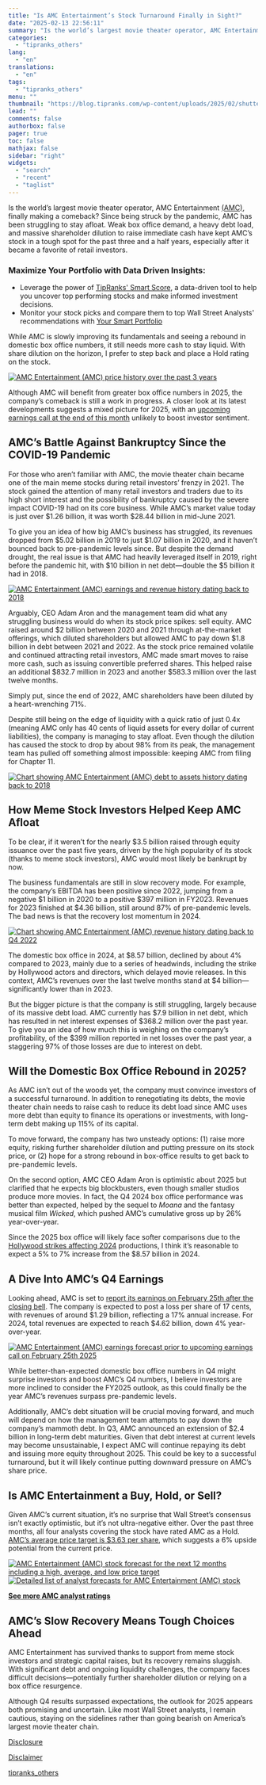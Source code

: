 ```yaml
---
title: "Is AMC Entertainment’s Stock Turnaround Finally in Sight?"
date: "2025-02-13 22:56:11"
summary: "Is the world’s largest movie theater operator, AMC Entertainment (AMC), finally making a comeback? Since being struck by the pandemic, AMC has been struggling to stay afloat. Weak box office demand, a heavy debt load, and massive shareholder dilution to raise immediate cash have kept AMC’s stock in a tough..."
categories:
  - "tipranks_others"
lang:
  - "en"
translations:
  - "en"
tags:
  - "tipranks_others"
menu: ""
thumbnail: "https://blog.tipranks.com/wp-content/uploads/2025/02/shutterstock_1329333239-750x406.jpg"
lead: ""
comments: false
authorbox: false
pager: true
toc: false
mathjax: false
sidebar: "right"
widgets:
  - "search"
  - "recent"
  - "taglist"
---
```


Is the world’s largest movie theater operator, AMC Entertainment [(AMC)](https://www.tipranks.com/stocks/amc), finally making a comeback? Since being struck by the pandemic, AMC has been struggling to stay afloat. Weak box office demand, a heavy debt load, and massive shareholder dilution to raise immediate cash have kept AMC’s stock in a tough spot for the past three and a half years, especially after it became a favorite of retail investors.

### Maximize Your Portfolio with Data Driven Insights:

* Leverage the power of [TipRanks' Smart Score](https://www.tipranks.com/screener/top-smart-score-stocks), a data-driven tool to help you uncover top performing stocks and make informed investment decisions.
* Monitor your stock picks and compare them to top Wall Street Analysts' recommendations with  [Your Smart Portfolio](https://www.tipranks.com/smart-portfolio/holdings)

While AMC is slowly improving its fundamentals and seeing a rebound in domestic box office numbers, it still needs more cash to stay liquid. With share dilution on the horizon, I prefer to step back and place a Hold rating on the stock.

[![AMC Entertainment (AMC) price history over the past 3 years](https://blog.tipranks.com/wp-content/uploads/2025/02/AMC3.jpg)](https://www.tipranks.com/stocks/amc)

Although AMC will benefit from greater box office numbers in 2025, the company’s comeback is still a work in progress. A closer look at its latest developments suggests a mixed picture for 2025, with an [upcoming earnings call at the end of this month](https://www.tipranks.com/stocks/amc/earnings) unlikely to boost investor sentiment.

**AMC’s Battle Against Bankruptcy Since the COVID-19 Pandemic**
---------------------------------------------------------------

For those who aren’t familiar with AMC, the movie theater chain became one of the main meme stocks during retail investors’ frenzy in 2021. The stock gained the attention of many retail investors and traders due to its high short interest and the possibility of bankruptcy caused by the severe impact COVID-19 had on its core business. While AMC’s market value today is just over $1.26 billion, it was worth $28.44 billion in mid-June 2021.

To give you an idea of how big AMC’s business has struggled, its revenues dropped from $5.02 billion in 2019 to just $1.07 billion in 2020, and it haven’t bounced back to pre-pandemic levels since. But despite the demand drought, the real issue is that AMC had heavily leveraged itself in 2019, right before the pandemic hit, with $10 billion in net debt—double the $5 billion it had in 2018.

[![AMC Entertainment (AMC) earnings and revenue history dating back to 2018](https://blog.tipranks.com/wp-content/uploads/2025/02/Image-12-02-25-at-10.21-1-1024x394.jpeg)](https://www.tipranks.com/stocks/amc/financials/income-statement)

Arguably, CEO Adam Aron and the management team did what any struggling business would do when its stock price spikes: sell equity. AMC raised around $2 billion between 2020 and 2021 through at-the-market offerings, which diluted shareholders but allowed AMC to pay down $1.8 billion in debt between 2021 and 2022. As the stock price remained volatile and continued attracting retail investors, AMC made smart moves to raise more cash, such as issuing convertible preferred shares. This helped raise an additional $832.7 million in 2023 and another $583.3 million over the last twelve months.

Simply put, since the end of 2022, AMC shareholders have been diluted by a heart-wrenching 71%.

Despite still being on the edge of liquidity with a quick ratio of just 0.4x (meaning AMC only has 40 cents of liquid assets for every dollar of current liabilities), the company is managing to stay afloat. Even though the dilution has caused the stock to drop by about 98% from its peak, the management team has pulled off something almost impossible: keeping AMC from filing for Chapter 11.

[![Chart showing AMC Entertainment (AMC) debt to assets history dating back to 2018](https://blog.tipranks.com/wp-content/uploads/2025/02/Image-12-02-25-at-10.23-1024x394.jpeg)](https://www.tipranks.com/stocks/amc/financials/balance-sheet)

**How Meme Stock Investors Helped Keep AMC Afloat**
---------------------------------------------------

To be clear, if it weren’t for the nearly $3.5 billion raised through equity issuance over the past five years, driven by the high popularity of its stock (thanks to meme stock investors), AMC would most likely be bankrupt by now.

The business fundamentals are still in slow recovery mode. For example, the company’s EBITDA has been positive since 2022, jumping from a negative $1 billion in 2020 to a positive $397 million in FY2023. Revenues for 2023 finished at $4.36 billion, still around 87% of pre-pandemic levels. The bad news is that the recovery lost momentum in 2024.

[![Chart showing AMC Entertainment (AMC) revenue history dating back to Q4 2022](https://blog.tipranks.com/wp-content/uploads/2025/02/AMC4-1024x340.jpg)](https://www.tipranks.com/stocks/amc/earnings)

The domestic box office in 2024, at $8.57 billion, declined by about 4% compared to 2023, mainly due to a series of headwinds, including the strike by Hollywood actors and directors, which delayed movie releases. In this context, AMC’s revenues over the last twelve months stand at $4 billion—significantly lower than in 2023.

But the bigger picture is that the company is still struggling, largely because of its massive debt load. AMC currently has $7.9 billion in net debt, which has resulted in net interest expenses of $368.2 million over the past year. To give you an idea of how much this is weighing on the company’s profitability, of the $399 million reported in net losses over the past year, a staggering 97% of those losses are due to interest on debt.

**Will the Domestic Box Office Rebound in 2025?**
-------------------------------------------------

As AMC isn’t out of the woods yet, the company must convince investors of a successful turnaround. In addition to renegotiating its debts, the movie theater chain needs to raise cash to reduce its debt load since AMC uses more debt than equity to finance its operations or investments, with long-term debt making up 115% of its capital.

To move forward, the company has two unsteady options: (1) raise more equity, risking further shareholder dilution and putting pressure on its stock price, or (2) hope for a strong rebound in box-office results to get back to pre-pandemic levels.

On the second option, AMC CEO Adam Aron is optimistic about 2025 but clarified that he expects big blockbusters, even though smaller studios produce more movies. In fact, the Q4 2024 box office performance was better than expected, helped by the sequel to *Moana* and the fantasy musical film *Wicked*, which pushed AMC’s cumulative gross up by 26% year-over-year.

Since the 2025 box office will likely face softer comparisons due to the [Hollywood strikes affecting 2024](https://www.tipranks.com/news/nflx-dis-para-entertainment-stocks-hit-as-trade-war-threatens-hollywood-productions) productions, I think it’s reasonable to expect a 5% to 7% increase from the $8.57 billion in 2024.

**A Dive Into AMC’s Q4 Earnings**
---------------------------------

Looking ahead, AMC is set to [report its earnings on February 25th after the closing bell](https://www.tipranks.com/calendars/earnings/2025-02-25). The company is expected to post a loss per share of 17 cents, with revenues of around $1.29 billion, reflecting a 17% annual increase. For 2024, total revenues are expected to reach $4.62 billion, down 4% year-over-year.

[![AMC Entertainment (AMC) earnings forecast prior to upcoming earnings call on February 25th 2025](https://blog.tipranks.com/wp-content/uploads/2025/02/Image-12-02-25-at-10.27-1024x476.jpeg)](https://www.tipranks.com/stocks/amc/forecast)

While better-than-expected domestic box office numbers in Q4 might surprise investors and boost AMC’s Q4 numbers, I believe investors are more inclined to consider the FY2025 outlook, as this could finally be the year AMC’s revenues surpass pre-pandemic levels.

Additionally, AMC’s debt situation will be crucial moving forward, and much will depend on how the management team attempts to pay down the company’s mammoth debt. In Q3, AMC announced an extension of $2.4 billion in long-term debt maturities. Given that debt interest at current levels may become unsustainable, I expect AMC will continue repaying its debt and issuing more equity throughout 2025. This could be key to a successful turnaround, but it will likely continue putting downward pressure on AMC’s share price.

**Is AMC Entertainment a Buy, Hold, or Sell?**
----------------------------------------------

Given AMC’s current situation, it’s no surprise that Wall Street’s consensus isn’t exactly optimistic, but it’s not ultra-negative either. Over the past three months, all four analysts covering the stock have rated AMC as a Hold. [AMC’s average price target is $3.63 per share](https://www.tipranks.com/stocks/amc/forecast), which suggests a 6% upside potential from the current price.

[![AMC Entertainment (AMC) stock forecast for the next 12 months including a high, average, and low price target](https://blog.tipranks.com/wp-content/uploads/2025/02/AMC1-1024x351.jpg)](https://www.tipranks.com/stocks/amc/forecast)
[![Detailed list of analyst forecasts​ for AMC Entertainment (AMC) stock](https://blog.tipranks.com/wp-content/uploads/2025/02/AMC2-1024x273.jpg)](https://www.tipranks.com/stocks/amc/forecast)

**[See more AMC analyst ratings](https://www.tipranks.com/stocks/amc/forecast)**

**AMC’s Slow Recovery Means Tough Choices Ahead**
-------------------------------------------------

AMC Entertainment has survived thanks to support from meme stock investors and strategic capital raises, but its recovery remains sluggish. With significant debt and ongoing liquidity challenges, the company faces difficult decisions—potentially further shareholder dilution or relying on a box office resurgence.

Although Q4 results surpassed expectations, the outlook for 2025 appears both promising and uncertain. Like most Wall Street analysts, I remain cautious, staying on the sidelines rather than going bearish on America’s largest movie theater chain.

[Disclosure](https://www.tipranks.com/legal/disclosure-1)

[Disclaimer](https://www.tipranks.com/legal/disclaimer)

[tipranks_others](https://www.tipranks.com/news/article/is-amc-entertainments-stock-turnaround-finally-in-sight)

